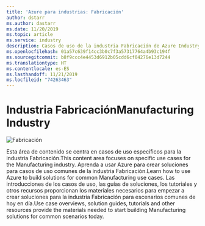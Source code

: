 ```yaml
---
title: 'Azure para industrias: Fabricación'
author: dstarr
ms.author: dastarr
ms.date: 11/20/2019
ms.topic: article
ms.service: industry
description: Casos de uso de la industria Fabricación de Azure Industry Experiences
ms.openlocfilehash: 01a57c639f14cc3b0c7f3a57317764a4b93c194f
ms.sourcegitcommit: b8f9ccc4e4453d6912b05cdd6cf04276e13d7244
ms.translationtype: HT
ms.contentlocale: es-ES
ms.lasthandoff: 11/21/2019
ms.locfileid: "74263463"
---
```

# <a name="manufacturing-industry"></a><span data-ttu-id="ad34c-103">Industria Fabricación</span><span class="sxs-lookup"><span data-stu-id="ad34c-103">Manufacturing Industry</span></span>

![Fabricación](./assets/index-assets/manufacturing.png)

<span data-ttu-id="ad34c-105">Esta área de contenido se centra en casos de uso específicos para la industria Fabricación.</span><span class="sxs-lookup"><span data-stu-id="ad34c-105">This content area focuses on specific use cases for the Manufacturing industry.</span></span> <span data-ttu-id="ad34c-106">Aprenda a usar Azure para crear soluciones para casos de uso comunes de la industria Fabricación.</span><span class="sxs-lookup"><span data-stu-id="ad34c-106">Learn how to use Azure to build solutions for common Manufacturing use cases.</span></span> <span data-ttu-id="ad34c-107">Las introducciones de los casos de uso, las guías de soluciones, los tutoriales y otros recursos proporcionan los materiales necesarios para empezar a crear soluciones para la industria Fabricación para escenarios comunes de hoy en día.</span><span class="sxs-lookup"><span data-stu-id="ad34c-107">Use case overviews, solution guides, tutorials and other resources provide the materials needed to start building Manufacturing solutions for common scenarios today.</span></span>